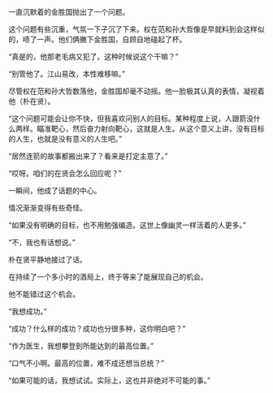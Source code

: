 一直沉默着的金胜国抛出了一个问题。

这个问题有些沉重，气氛一下子沉了下来。权在范和孙大哲像是早就料到会这样似的，啧了一声。他们俩撇下金胜国，自顾自地碰起了杯。

“真是的，他那老毛病又犯了。这种时候说这个干嘛？”

“别管他了。江山易改，本性难移嘛。”

尽管权在范和孙大哲数落他，金胜国却毫不动摇。他一脸极其认真的表情，凝视着他（朴在贤）。

“这个问题可能会让你不快，但我喜欢问别人的目标。某种程度上说，人跟箭没什么两样。瞄准靶心，然后奋力射向靶心，这就是人生。从这个意义上讲，没有目标的人生，也就是没有意义的人生吧。”

“居然连箭的故事都搬出来了？看来是打定主意了。”

“哎呀。咱们的在贤会怎么回应呢？”

一瞬间，他成了话题的中心。

情况渐渐变得有些奇怪。

“如果没有明确的目标，也不用勉强编造。这世上像幽灵一样活着的人更多。”

“不，我也有话想说。”

朴在贤平静地接过了话。

在持续了一个多小时的酒局上，终于等来了能展现自己的机会。

他不能错过这个机会。

“我想成功。”

“成功？什么样的成功？成功也分很多种，这你明白吧？”

“作为医生，我想攀登到所能达到的最高位置。”

“口气不小啊。最高的位置，难不成还想当总统？”

“如果可能的话，我想试试。实际上，这也并非绝对不可能的事。”